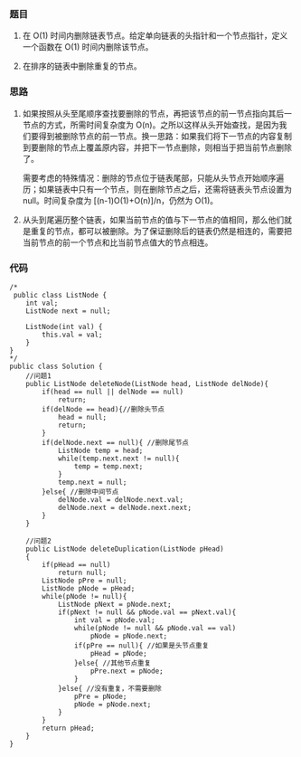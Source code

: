 ### 题目
1. 在 O(1) 时间内删除链表节点。给定单向链表的头指针和一个节点指针，定义一个函数在 O(1) 时间内删除该节点。

2. 在排序的链表中删除重复的节点。

### 思路
1. 如果按照从头至尾顺序查找要删除的节点，再把该节点的前一节点指向其后一节点的方式，所需时间复杂度为 O(n)。之所以这样从头开始查找，是因为我们要得到被删除节点的前一节点。换一思路：如果我们将下一节点的内容复制到要删除的节点上覆盖原内容，并把下一节点删除，则相当于把当前节点删除了。

   需要考虑的特殊情况：删除的节点位于链表尾部，只能从头节点开始顺序遍历；如果链表中只有一个节点，则在删除节点之后，还需将链表头节点设置为 null。时间复杂度为 [(n-1)O(1)+O(n)]/n，仍然为 O(1)。

2. 从头到尾遍历整个链表，如果当前节点的值与下一节点的值相同，那么他们就是重复的节点，都可以被删除。为了保证删除后的链表仍然是相连的，需要把当前节点的前一个节点和比当前节点值大的节点相连。

### 代码
```
/*
 public class ListNode {
    int val;
    ListNode next = null;

    ListNode(int val) {
        this.val = val;
    }
}
*/
public class Solution {
	//问题1
	public ListNode deleteNode(ListNode head, ListNode delNode){
		if(head == null || delNode == null)
			return;
		if(delNode == head){//删除头节点
			head = null;
			return;
		}
		if(delNode.next == null){ //删除尾节点
			ListNode temp = head;
			while(temp.next.next != null){
				temp = temp.next;
			}
			temp.next = null;
		}else{ //删除中间节点
			delNode.val = delNode.next.val;
			delNode.next = delNode.next.next;
		}		
	}
	
	//问题2
    public ListNode deleteDuplication(ListNode pHead)
    {
		if(pHead == null)
			return null;
		ListNode pPre = null;
		ListNode pNode = pHead;
		while(pNode != null){
			ListNode pNext = pNode.next;
			if(pNext != null && pNode.val == pNext.val){
				int val = pNode.val;
				while(pNode != null && pNode.val == val)
					pNode = pNode.next;
				if(pPre == null){ //如果是头节点重复
					pHead = pNode;
				}else{ //其他节点重复
					pPre.next = pNode;
				}
			}else{ //没有重复，不需要删除
				pPre = pNode;
				pNode = pNode.next;
			}
		}
		return pHead;
    }
}
```